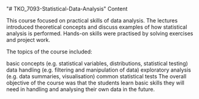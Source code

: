 "# TKO_7093-Statistical-Data-Analysis" 
Content

This course focused on practical skills of data analysis. The lectures introduced theoretical concepts and discuss examples of how statistical analysis is performed. Hands-on skills were practised by solving exercises and project work.

The topics of the course included:

basic concepts (e.g. statistical variables, distributions, statistical testing)
data handling (e.g. filtering and manipulation of data)
exploratory analysis (e.g. data summaries, visualisation)
common statistical tests
The overall objective of the course was that the students learn basic skills they will need in handling and analysing their own data in the future.

